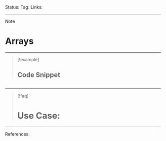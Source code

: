 Status: 
Tag:
Links:

---
> [!note] 
>  # Arrays







---
> [!example] 
>  ## Code Snippet

```

```

--- 

> [!faq] 
>  # Use Case:






---
References: